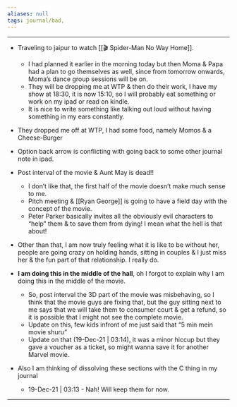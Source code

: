 ```yaml
---
aliases: null
tags: journal/bad,
---
```


---
- Traveling to jaipur to watch [[🎬 Spider-Man No Way Home]].
	- I had planned it earlier in the morning today but then Moma & Papa had a plan to go themselves as well, since from tomorrow onwards, Moma’s dance group sessions will be on.
	- They will be dropping me at WTP & then do their work, I have my show at 18:30, it is now 15:10, so I will probably eat something or work on my ipad or read on kindle.
	- It is nice to write something like talking out loud without having something in my ears constantly.
- They dropped me off at WTP, I had some food, namely Momos & a Cheese-Burger
- Option back arrow is conflicting with going back to some other journal note in ipad.
- Post interval of the movie & Aunt May is dead!!
	- I don’t like that, the first half of the movie doesn’t make much sense to me.
	- Pitch meeting & [[Ryan George]] is going to have a field day with the concept of the movie. 
	- Peter Parker basically invites all the obviously evil characters to “help” them & to save them from dying! I mean what the hell is that about!
- Other than that, I am now truly feeling what it is like to be without her, people are going crazy on holding hands, sitting in couples & I just miss her & the fun part of that relationship. I really do.
- **I am doing this in the middle of the hall**, oh I forgot to explain why I am doing this in the middle of the movie.
	- So, post interval the 3D part of the movie was misbehaving, so I think that the movie guys are fixing that, but the guy sitting next to me says that we will take them to consumer court & get a refund, so it is possible that I might not see the complete movie.
	- Update on this, few kids infront of me just said that “5 min mein movie shuru”
	- Update on that (19-Dec-21 | 03:14), it was a minor hiccup but they gave a voucher as a ticket, so might wanna save it for another Marvel movie.

- Also I am thinking of dissolving these sections with the C thing in my journal
	- 19-Dec-21 | 03:13 - Nah! Will keep them for now.
---  
  
